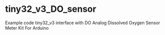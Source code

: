 # tiny32_v3_DO_sensor
Example code tiny32_v3 interface with DO Analog Dissolved Oxygen Sensor Meter Kit For Arduino
